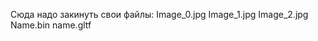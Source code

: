 Сюда надо закинуть свои файлы:
    Image_0.jpg
    Image_1.jpg
    Image_2.jpg
    Name.bin
    name.gltf